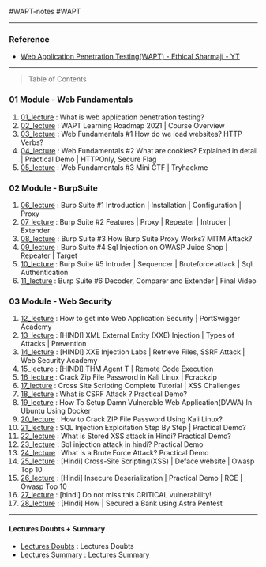 #WAPT-notes #WAPT 

---
### Reference 
- [Web Application Penetration Testing(WAPT) - Ethical Sharmaji - YT](https://www.youtube.com/playlist?list=PLHOJoqBk02jQWQ7UMwRkAoznEzRtKI1zk&ab_channel=EthicalSharmaji)

---
> Table of Contents

### 01 Module - Web Fundamentals
1. [01_lecture](./WAPT-Notes/01-Module/01_lecture.md) : What is web application penetration testing?
2. [02_lecture](./WAPT-Notes/01-Module/02_lecture.md) : WAPT Learning Roadmap 2021 | Course Overview
3. [03_lecture](./WAPT-Notes/01-Module/03_lecture.md) : Web Fundamentals #1 How do we load websites? HTTP Verbs?
4. [04_lecture](./WAPT-Notes/01-Module/04_lecture.md) : Web Fundamentals #2 What are cookies? Explained in detail | Practical Demo | HTTPOnly, Secure Flag
5. [05_lecture](./WAPT-Notes/01-Module/05_lecture.md) : Web Fundamentals #3 Mini CTF | Tryhackme

### 02 Module - BurpSuite
1. [06_lecture](./WAPT-Notes/02-Module/06_lecture.md) : Burp Suite #1 Introduction | Installation | Configuration | Proxy
2. [07_lecture](./WAPT-Notes/02-Module/07_lecture.md) : Burp Suite #2 Features | Proxy | Repeater | Intruder | Extender
3. [08_lecture](./WAPT-Notes/02-Module/08_lecture.md) : Burp Suite #3 How Burp Suite Proxy Works? MITM Attack?
4. [09_lecture](./WAPT-Notes/02-Module/09_lecture.md) : Burp Suite #4 Sql Injection on OWASP Juice Shop | Repeater | Target
5. [10_lecture](./WAPT-Notes/02-Module/10_lecture.md) : Burp Suite #5 Intruder | Sequencer | Bruteforce attack | Sqli Authentication
6. [11_lecture](./WAPT-Notes/02-Module/11_lecture.md) : Burp Suite #6 Decoder, Comparer and Extender | Final Video

### 03 Module - Web Security
1. [12_lecture](./WAPT-Notes/03-Module/12_lecture.md) : How to get into Web Application Security | PortSwigger Academy
2. [13_lecture](./WAPT-Notes/03-Module/13_lecture.md) : [HINDI] XML External Entity (XXE) Injection | Types of Attacks | Prevention
3. [14_lecture](./WAPT-Notes/03-Module/14_lecture.md) : [HINDI] XXE Injection Labs | Retrieve Files, SSRF Attack | Web Security Academy
4. [15_lecture](./WAPT-Notes/03-Module/15_lecture.md) : [HINDI] THM Agent T | Remote Code Execution
5. [16_lecture](./WAPT-Notes/03-Module/16_lecture.md) : Crack Zip File Password in Kali Linux | Fcrackzip
6. [17_lecture](./WAPT-Notes/03-Module/17_lecture.md) : Cross Site Scripting Complete Tutorial | XSS Challenges
7. [18_lecture](./WAPT-Notes/03-Module/18_lecture.md) : What is CSRF Attack ? Practical Demo?
8. [19_lecture](./WAPT-Notes/03-Module/19_lecture.md) : How To Setup Damn Vulnerable Web Application(DVWA) In Ubuntu Using Docker
9. [20_lecture](./WAPT-Notes/03-Module/20_lecture.md) : How to Crack ZIP File Password Using Kali Linux?
10. [21_lecture](./WAPT-Notes/03-Module/21_lecture.md) : SQL Injection Exploitation Step By Step | Practical Demo?
11. [22_lecture](./WAPT-Notes/03-Module/22_lecture.md) : What is Stored XSS attack in Hindi? Practical Demo?
12. [23_lecture](./WAPT-Notes/03-Module/23_lecture.md) : Sql injection attack in hindi? Practical Demo
13. [24_lecture](./WAPT-Notes/03-Module/24_lecture.md) : What is a Brute Force Attack? Practical Demo
14. [25_lecture](./WAPT-Notes/03-Module/25_lecture.md) : [Hindi] Cross-Site Scripting(XSS) | Deface website | Owasp Top 10
15. [26_lecture](./WAPT-Notes/03-Module/26_lecture.md) : [Hindi] Insecure Deserialization | Practical Demo | RCE | Owasp Top 10
16. [27_lecture](./WAPT-Notes/03-Module/27_lecture.md) : [hindi] Do not miss this CRITICAL vulnerability!
17. [28_lecture](./WAPT-Notes/03-Module/28_lecture.md) : [Hindi] How | Secured a Bank using Astra Pentest

---
#### Lectures Doubts + Summary

- [Lectures Doubts](./WAPT-Notes/Lectures-Doubts.md) : Lectures Doubts
- [Lectures Summary](./WAPT-Notes/Lectures-summary.md) : Lectures Summary